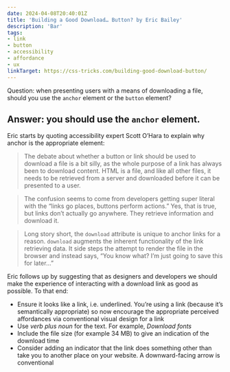 ```yaml
---
date: 2024-04-08T20:40:01Z
title: 'Building a Good Download… Button? by Eric Bailey'
description: 'Bar'
tags:
- link
- button
- accessibility
- affordance
- ux
linkTarget: https://css-tricks.com/building-good-download-button/
---
```

Question: when presenting users with a means of downloading a file, should you use the `anchor` element or the `button` element? 

Answer: you should use the `anchor` element.
---

Eric starts by quoting accessibility expert Scott O’Hara to explain why anchor is the appropriate element:

> The debate about whether a button or link should be used to download a file is a bit silly, as the whole purpose of a link has always been to download content. HTML is a file, and like all other files, it needs to be retrieved from a server and downloaded before it can be presented to a user.

> The confusion seems to come from developers getting super literal with the “links go places, buttons perform actions.” Yes, that is true, but links don’t actually go anywhere. They retrieve information and download it.

> Long story short, the `download` attribute is unique to anchor links for a reason. `download` augments the inherent functionality of the link retrieving data. It side steps the attempt to render the file in the browser and instead says, “You know what? I’m just going to save this for later…”

Eric follows up by suggesting that as designers and developers we should make the experience of interacting with a download link as good as possible. To that end:

- Ensure it looks like a link, i.e. underlined. You’re using a link (because it’s semantically appropriate) so now encourage the appropriate perceived affordances via conventional visual design for a link
- Use _verb plus noun_ for the text. For example, _Download fonts_
- Include the file size (for example 34 MB) to give an indication of the download time
- Consider adding an indicator that the link does something other than take you to another place on your website. A downward-facing arrow is conventional
